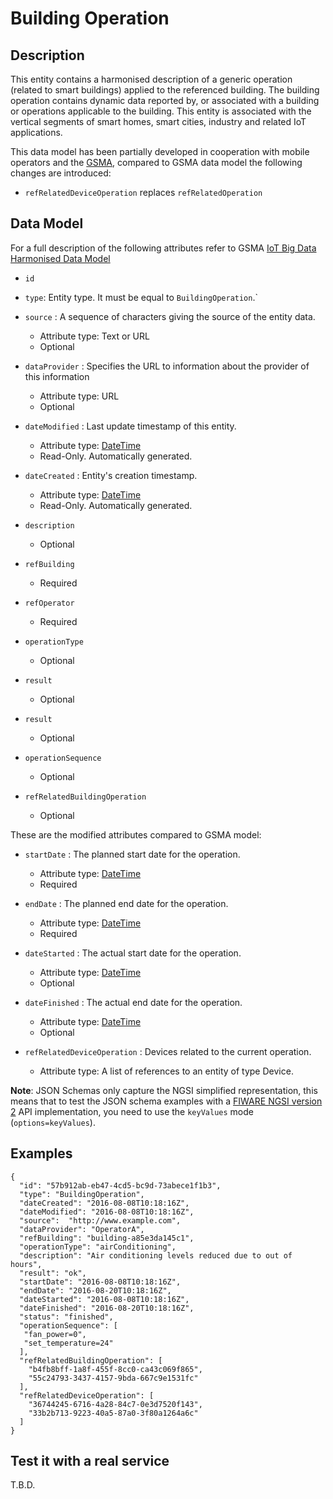 # Building Operation

## Description

This entity contains a harmonised description of a generic operation (related to
smart buildings) applied to the referenced building. The building operation
contains dynamic data reported by, or associated with a building or operations
applicable to the building. This entity is associated with the vertical segments
of smart homes, smart cities, industry and related IoT applications.

This data model has been partially developed in cooperation with mobile
operators and the [GSMA](http://www.gsma.com/connectedliving/iot-big-data/),
compared to GSMA data model the following changes are introduced:

-   `refRelatedDeviceOperation` replaces `refRelatedOperation`

## Data Model

For a full description of the following attributes refer to GSMA
[IoT Big Data Harmonised Data Model](https://www.gsma.com/iot/wp-content/uploads/2016/06/CLP.26-v4.0.pdf)

-   `id`

-   `type`: Entity type. It must be equal to `BuildingOperation`.`

-   `source` : A sequence of characters giving the source of the entity data.

    -   Attribute type: Text or URL
    -   Optional

-   `dataProvider` : Specifies the URL to information about the provider of this
    information

    -   Attribute type: URL
    -   Optional

-   `dateModified` : Last update timestamp of this entity.

    -   Attribute type: [DateTime](https://schema.org/DateTime)
    -   Read-Only. Automatically generated.

-   `dateCreated` : Entity's creation timestamp.

    -   Attribute type: [DateTime](https://schema.org/DateTime)
    -   Read-Only. Automatically generated.

-   `description`

    -   Optional

-   `refBuilding`

    -   Required

-   `refOperator`

    -   Required

-   `operationType`

    -   Optional

-   `result`

    -   Optional

-   `result`

    -   Optional

-   `operationSequence`

    -   Optional

-   `refRelatedBuildingOperation`
    -   Optional

These are the modified attributes compared to GSMA model:

-   `startDate` : The planned start date for the operation.

    -   Attribute type: [DateTime](https://schema.org/DateTime)
    -   Required

-   `endDate` : The planned end date for the operation.

    -   Attribute type: [DateTime](https://schema.org/DateTime)
    -   Required

-   `dateStarted` : The actual start date for the operation.

    -   Attribute type: [DateTime](https://schema.org/DateTime)
    -   Optional

-   `dateFinished` : The actual end date for the operation.

    -   Attribute type: [DateTime](https://schema.org/DateTime)
    -   Optional

-   `refRelatedDeviceOperation` : Devices related to the current operation.
    -   Attribute type: A list of references to an entity of type Device.

**Note**: JSON Schemas only capture the NGSI simplified representation, this
means that to test the JSON schema examples with a
[FIWARE NGSI version 2](http://fiware.github.io/specifications/ngsiv2/stable)
API implementation, you need to use the `keyValues` mode (`options=keyValues`).

## Examples

```
{
  "id": "57b912ab-eb47-4cd5-bc9d-73abece1f1b3",
  "type": "BuildingOperation",
  "dateCreated": "2016-08-08T10:18:16Z",
  "dateModified": "2016-08-08T10:18:16Z",
  "source":  "http://www.example.com",
  "dataProvider": "OperatorA",
  "refBuilding": "building-a85e3da145c1",
  "operationType": "airConditioning",
  "description": "Air conditioning levels reduced due to out of hours",
  "result": "ok",
  "startDate": "2016-08-08T10:18:16Z",
  "endDate": "2016-08-20T10:18:16Z",
  "dateStarted": "2016-08-08T10:18:16Z",
  "dateFinished": "2016-08-20T10:18:16Z",
  "status": "finished",
  "operationSequence": [
   "fan_power=0",
   "set_temperature=24"
  ],
  "refRelatedBuildingOperation": [
    "b4fb8bff-1a8f-455f-8cc0-ca43c069f865",
    "55c24793-3437-4157-9bda-667c9e1531fc"
  ],
  "refRelatedDeviceOperation": [
    "36744245-6716-4a28-84c7-0e3d7520f143",
    "33b2b713-9223-40a5-87a0-3f80a1264a6c"
  ]
}
```

## Test it with a real service

T.B.D.
